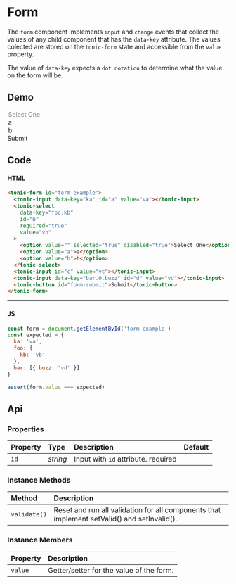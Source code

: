 # Form

The `form` component implements `input` and `change` events that collect
the values of any child component that has the `data-key` attribute. The values
colected are stored on the `tonic-form` state and accessible from the `value`
property.

The value of `data-key` expects a `dot notation` to determine what the value
on the form will be.

## Demo

<div class="example">
  <tonic-form id="form-example">
    <tonic-input data-key="ka" required="true" id="a">
    </tonic-input>
    <tonic-select
      data-key="foo.kb"
      id="b"
      required="true"
    >
      <option value="" selected="true" disabled="true">Select One</option>
      <option value="a">a</option>
      <option value="b">b</option>
    </tonic-select>
    <tonic-input id="c" value="vc">
    </tonic-input>
    <tonic-input required="true" data-key="bar.0.buzz" id="d" value="vd">
    </tonic-input>
    <tonic-button disabled="true" id="form-submit">Submit</tonic-button>
  </tonic-form>
</div>

## Code

#### HTML

```html
<tonic-form id="form-example">
  <tonic-input data-key="ka" id="a" value="va"></tonic-input>
  <tonic-select
    data-key="foo.kb"
    id="b"
    required="true"
    value="vb"
  >
    <option value="" selected="true" disabled="true">Select One</option>
    <option value="a">a</option>
    <option value="b">b</option>
  </tonic-select>
  <tonic-input id="c" value="vc"></tonic-input>
  <tonic-input data-key="bar.0.buzz" id="d" value="vd"></tonic-input>
  <tonic-button id="form-submit">Submit</tonic-button>
</tonic-form>
```

---

#### JS

```js
const form = document.getElementById('form-example')
const expected = {
  ka: 'va',
  foo: {
    kb: 'vb'
  },
  bar: [{ buzz: 'vd' }]
}

assert(form.value === expected)
```

## Api

### Properties

| Property | Type | Description | Default |
| :--- | :--- | :--- | :--- |
| `id` | *string* | Input with `id` attribute. <span class="req">required</span> | |

### Instance Methods

| Method | Description |
| :--- | :--- |
| `validate()` | Reset and run all validation for all components that implement setValid() and setInvalid(). |

### Instance Members

| Property | Description |
| :--- | :--- |
| `value` | Getter/setter for the value of the form. |
